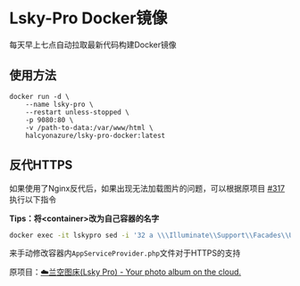 # Lsky-Pro Docker镜像

每天早上七点自动拉取最新代码构建Docker镜像

## 使用方法

```docker
docker run -d \
    --name lsky-pro \
    --restart unless-stopped \
    -p 9080:80 \
    -v /path-to-data:/var/www/html \
    halcyonazure/lsky-pro-docker:latest
```

## 反代HTTPS

如果使用了Nginx反代后，如果出现无法加载图片的问题，可以根据原项目 [#317](https://github.com/lsky-org/lsky-pro/issues/317) 执行以下指令

**Tips：将\<container\>改为自己容器的名字**

```bash
docker exec -it lskypro sed -i '32 a \\\Illuminate\\Support\\Facades\\URL::forceScheme('"'"'https'"'"');' /var/www/html/app/Providers/AppServiceProvider.php
```

来手动修改容器内`AppServiceProvider.php`文件对于HTTPS的支持

原项目：[☁️兰空图床(Lsky Pro) - Your photo album on the cloud.](https://github.com/lsky-org/lsky-pro)
